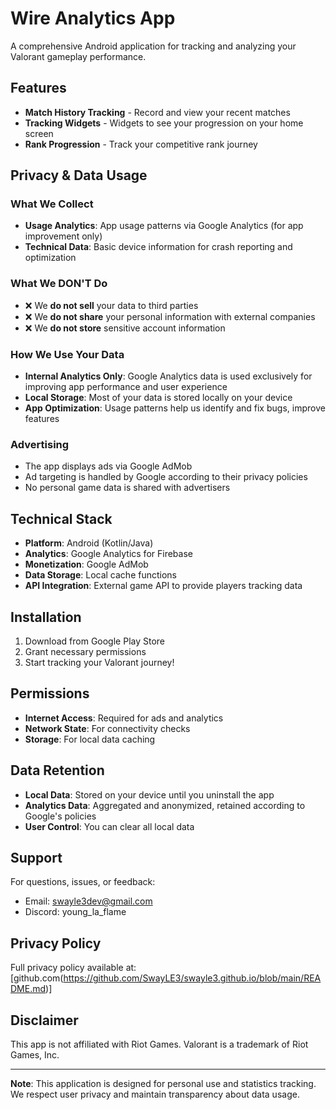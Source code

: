# Wire Analytics App

A comprehensive Android application for tracking and analyzing your Valorant gameplay performance.

## Features

- **Match History Tracking** - Record and view your recent matches
- **Tracking Widgets** - Widgets to see your progression on your home screen
- **Rank Progression** - Track your competitive rank journey

## Privacy & Data Usage

### What We Collect
- **Usage Analytics**: App usage patterns via Google Analytics (for app improvement only)
- **Technical Data**: Basic device information for crash reporting and optimization

### What We DON'T Do
- ❌ We **do not sell** your data to third parties
- ❌ We **do not share** your personal information with external companies
- ❌ We **do not store** sensitive account information

### How We Use Your Data
- **Internal Analytics Only**: Google Analytics data is used exclusively for improving app performance and user experience
- **Local Storage**: Most of your data is stored locally on your device
- **App Optimization**: Usage patterns help us identify and fix bugs, improve features

### Advertising
- The app displays ads via Google AdMob
- Ad targeting is handled by Google according to their privacy policies
- No personal game data is shared with advertisers

## Technical Stack

- **Platform**: Android (Kotlin/Java)
- **Analytics**: Google Analytics for Firebase
- **Monetization**: Google AdMob
- **Data Storage**: Local cache functions
- **API Integration**: External game API to provide players tracking data

## Installation

1. Download from Google Play Store
2. Grant necessary permissions
3. Start tracking your Valorant journey!

## Permissions

- **Internet Access**: Required for ads and analytics
- **Network State**: For connectivity checks
- **Storage**: For local data caching

## Data Retention

- **Local Data**: Stored on your device until you uninstall the app
- **Analytics Data**: Aggregated and anonymized, retained according to Google's policies
- **User Control**: You can clear all local data

## Support

For questions, issues, or feedback:
- Email: swayle3dev@gmail.com
- Discord: young_la_flame

## Privacy Policy

Full privacy policy available at: [github.com(https://github.com/SwayLE3/swayle3.github.io/blob/main/README.md)]

## Disclaimer

This app is not affiliated with Riot Games. Valorant is a trademark of Riot Games, Inc.

---

**Note**: This application is designed for personal use and statistics tracking. We respect user privacy and maintain transparency about data usage.
